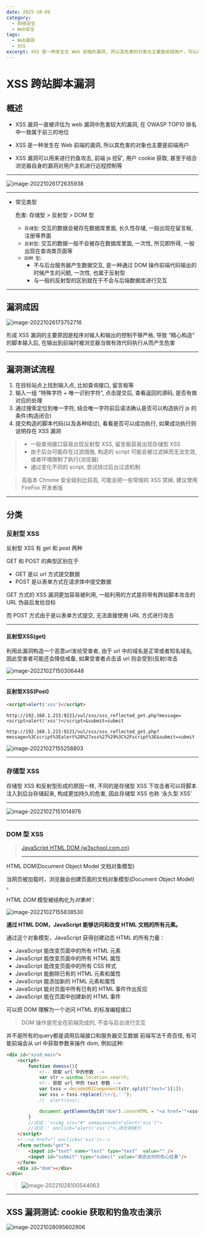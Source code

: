 ```yaml
---
date: 2025-10-09
category:
  - 网络安全
  - Web安全
tags:
  - Web漏洞
  - XSS
excerpt: XSS 是一种发生在 Web 前端的漏洞, 所以其危害的对象也主要是前端用户，可以用来进行钓鱼攻击, 前端 js 挖矿, 用户 cookie 获取, 甚至于结合浏览器自身的漏洞对用户主机进行远程控制等
---
```


#  XSS 跨站脚本漏洞

## 概述

- XSS 漏洞一直被评估为 web 漏洞中危害较大的漏洞, 在 OWASP TOP10 排名中一致属于前三的地位

- XSS 是一种发生在 Web 前端的漏洞, 所以其危害的对象也主要是前端用户
- XSS 漏洞可以用来进行钓鱼攻击, 前端 js 挖矿, 用户 cookie 获取, 甚至于结合浏览器自身的漏洞对用户主机进行远程控制等

---

![image-20221026172635938](http://cdn.ayusummer233.top/img/202210261726202.png)

---

- 常见类型

  危害: 存储型 > 反射型 > DOM 型

  - `存储型`: 交互的数据会被存在数据库里面, 长久性存储, 一般出现在留言板, 注册等界面
  - `反射型`: 交互的数据一般不会被存在数据库里面, 一次性, 所见即所得, 一般出现在查询类页面等
  - `DOM 型`: 
    - 不与后台服务器产生数据交互, 是一种通过 DOM 操作前端代码输出的时候产生的问题, 一次性, 也属于反射型
    - 与一般的反射型的区别就在于不会与后端数据库进行交互

---

## 漏洞成因

![image-20221026173752716](http://cdn.ayusummer233.top/img/202210261737780.png)

形成 XSS 漏洞的主要原因是程序对输入和输出的控制不够严格, 导致 “精心构造” 的脚本输入后, 在输出到前端时被浏览器当做有效代码执行从而产生危害

---

## 漏洞测试流程

1. 在目标站点上找到输入点, 比如查询接口, 留言板等
2. 输入一组 “特殊字符 + 唯一识别字符”, 点击提交后, 查看返回的源码, 是否有做对应的处理
3. 通过搜索定位到唯一字符, 结合唯一字符前后语法确认是否可以构造执行 js 的条件(构造闭合)
4. 提交构造的脚本代码(以及各种绕过), 看看是否可以成功执行, 如果成功执行则说明存在 XSS 漏洞

> - 一般查询接口容易出现反射型  XSS, 留言板容易出现存储型 XSS
> - 由于后台可能存在过滤措施, 构造的 script 可能会被过滤掉而无法生效, 或者环境限制了执行(浏览器)
> - 通过变化不同的 script, 尝试绕过后台过滤机制

> 高版本 Chrome 安全级别比较高, 可能会把一些常规的 XSS 禁掉, 建议使用 FireFox 开发者版

----

## 分类

### 反射型 XSS

反射型 XSS 有 get 和 post 两种

GET 和 POST 的典型区别在于

- GET 是以 url 方式提交数据
- POST 是以表单方式在请求体中提交数据

GET 方式的 XSS 漏洞更加容易被利用, 一般利用的方式是将带有跨站脚本攻击的 URL 伪装后发给目标

而 POST 方式由于是以表单方式提交, 无法直接使用 URL 方式进行攻击

---

#### 反射型XSS(get)

利用此漏洞构造一个恶意url发给受害者, 由于 url 中的域名是正常或者知名域名, 因此受害者可能还会降低戒备, 如果受害者点击该 url 则会受到(反射)攻击

![image-20221027150306448](http://cdn.ayusummer233.top/img/202210271503635.png)

---

#### 反射型XSS(Post)

```html
<script>alert('xss')</script>
```

```http
http://192.168.1.215:9221/vul/xss/xss_reflected_get.php?message=<script>alert('xss')</script>&submit=submit

http://192.168.1.215:9221/vul/xss/xss_reflected_get.php?message=%3Cscript%3Ealert%28%27xss%27%29%3C%2Fscript%3E&submit=submit
```

![image-20221027155258803](http://cdn.ayusummer233.top/img/202210271552963.png)



---

### 存储型 XSS

存储型  XSS 和反射型形成的原因一样, 不同的是存储型 XSS 下攻击者可以将脚本注入到后台存储起来, 构成更加持久的危害, 因此存储型 XSS 也称 ‘永久型 XSS’

---



![image-20221027151014976](http://cdn.ayusummer233.top/img/202210271510154.png)





---

### DOM 型 XSS

> [JavaScript HTML DOM (w3school.com.cn)](https://www.w3school.com.cn/js/js_htmldom.asp)
>
> ---

HTML DOM(Document Object Model 文档对象模型)

当网页被加载时，浏览器会创建页面的文档对象模型(*D*ocument *O*bject *M*odel) 。

*HTML DOM* 模型被结构化为*对象树*：

![image-20221027155838530](http://cdn.ayusummer233.top/img/202210271558653.png)

**通过 HTML DOM，JavaScript 能够访问和改变 HTML 文档的所有元素。**

通过这个对象模型，JavaScript 获得创建动态 HTML 的所有力量：

- JavaScript 能改变页面中的所有 HTML 元素
- JavaScript 能改变页面中的所有 HTML 属性
- JavaScript 能改变页面中的所有 CSS 样式
- JavaScript 能删除已有的 HTML 元素和属性
- JavaScript 能添加新的 HTML 元素和属性
- JavaScript 能对页面中所有已有的 HTML 事件作出反应
- JavaScript 能在页面中创建新的 HTML 事件

可以把 DOM 理解为一个访问 HTML 的标准编程接口

>  DOM 操作是完全在前端完成的, 不会与后台进行交互

并不是所有的query都是调用后端接口和服务器交互数据
前端写法千奇百怪, 有可能前端会从 url 中获取参数来操作 dom, 例如这种:

```html
<div id="xssd_main">
    <script>
        function domxss(){
            <!-- 获取 url 中的参数 -->
            var str = window.location.search;
            <!-- 获取 url 中的 text 参数 -->
            var txss = decodeURIComponent(str.split("text=")[1]);
            var xss = txss.replace(/\+/g,' ');
            //  alert(xss);

            document.getElementById("dom").innerHTML = "<a href='"+xss+"'>就让往事都随风,都随风吧</a>";
        }
        //试试：'><img src="#" onmouseover="alert('xss')">
        //试试：' onclick="alert('xss')">,闭合掉就行
    </script>
    <!--<a href="" onclick=('xss')>-->
    <form method="get">
        <input id="text" name="text" type="text"  value="" />
        <input id="submit" type="submit" value="请说出你的伤心往事"/>
    </form>
    <div id="dom"></div>
</div>
```

> ![image-20221028100544063](http://cdn.ayusummer233.top/img/202210281005174.png)

---

## XSS 漏洞测试: cookie 获取和钓鱼攻击演示

![image-20221028095602906](http://cdn.ayusummer233.top/img/202210281005525.png)
































